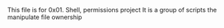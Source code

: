 This file is for 0x01. Shell, permissions project
It is a group of scripts the manipulate file ownership
